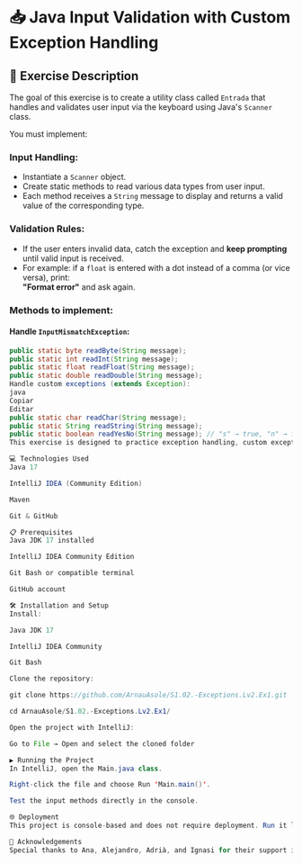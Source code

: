 # 📥 Java Input Validation with Custom Exception Handling

## 📄 Exercise Description

The goal of this exercise is to create a utility class called `Entrada` that handles and validates user input via the keyboard using Java's `Scanner` class.

You must implement:

### Input Handling:

- Instantiate a `Scanner` object.
- Create static methods to read various data types from user input.
- Each method receives a `String` message to display and returns a valid value of the corresponding type.

### Validation Rules:

- If the user enters invalid data, catch the exception and **keep prompting** until valid input is received.
- For example: if a `float` is entered with a dot instead of a comma (or vice versa), print:  
  **"Format error"** and ask again.

### Methods to implement:

#### Handle `InputMismatchException`:

```java
public static byte readByte(String message);
public static int readInt(String message);
public static float readFloat(String message);
public static double readDouble(String message);
Handle custom exceptions (extends Exception):
java
Copiar
Editar
public static char readChar(String message);
public static String readString(String message);
public static boolean readYesNo(String message); // "s" → true, "n" → false
This exercise is designed to practice exception handling, custom exceptions, and robust user input validation in Java.

💻 Technologies Used
Java 17

IntelliJ IDEA (Community Edition)

Maven

Git & GitHub

📋 Prerequisites
Java JDK 17 installed

IntelliJ IDEA Community Edition

Git Bash or compatible terminal

GitHub account

🛠️ Installation and Setup
Install:

Java JDK 17

IntelliJ IDEA Community

Git Bash

Clone the repository:

git clone https://github.com/ArnauAsole/S1.02.-Exceptions.Lv2.Ex1.git

cd ArnauAsole/S1.02.-Exceptions.Lv2.Ex1/

Open the project with IntelliJ:

Go to File → Open and select the cloned folder

▶️ Running the Project
In IntelliJ, open the Main.java class.

Right-click the file and choose Run 'Main.main()'.

Test the input methods directly in the console.

🌐 Deployment
This project is console-based and does not require deployment. Run it locally using your IDE or terminal.

🤝 Acknowledgements
Special thanks to Ana, Alejandro, Adrià, and Ignasi for their support in developing this project.
